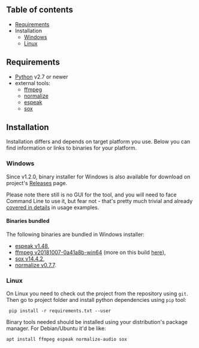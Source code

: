  
## Table of contents ##

 * [Requirements](#requirements)
 * Installation
   * [Windows](#windows)
   * [Linux](#linux)

## Requirements ##

 * [Python](https://www.python.org/) v2.7 or newer
 * external tools:
   * [ffmpeg](https://www.ffmpeg.org/)
   * [normalize](http://normalize.nongnu.org/)
   * [espeak](http://espeak.sourceforge.net/)
   * [sox](http://sox.sourceforge.net/)

## Installation ##

 Installation differs and depends on target platform you use. Below you can find information or links to 
 binaries for your platform.

### Windows ###

 Since v1.2.0, binary installer for Windows is also available for download on project's 
 [Releases](https://github.com/MarcinOrlowski/Mp3VoiceStamp/releases) page. 
 
 Please note there still is no GUI for the tool, and you will need to face Command Line to use it, but fear not - 
 that's pretty much trivial and already [covered in details](USAGE.md) in usage examples.

#### Binaries bundled #### 
 
 The following binaries are bundled in Windows installer:
 
  * [espeak v1.48](https://sourceforge.net/projects/espeak/files/espeak/espeak-1.48/setup_espeak-1.48.04.exe/download),
  * [ffmpeg v20181007-0a41a8b-win64](https://ffmpeg.zeranoe.com/builds/win64/static/ffmpeg-20181007-0a41a8b-win64-static.zip) 
  (more on this build [here](https://www.lesliesikos.com/install-ffmpeg-under-windows/)),
  * [sox v14.4.2](https://sourceforge.net/projects/sox/files/sox/14.4.2/),
  * [normalize v0.7.7](http://savannah.nongnu.org/download/normalize/normalize-0.7.7-win32.zip).
  
### Linux ###

 On Linux you need to check out the project from the repository using `git`. Then go to project folder and install
 python dependencies using `pip` tool:
 
     pip install -r requirements.txt --user

 Binary tools needed should be installed using your distribution's package manager. For Debian/Ubuntu it'd be like:

    apt install ffmpeg espeak normalize-audio sox
